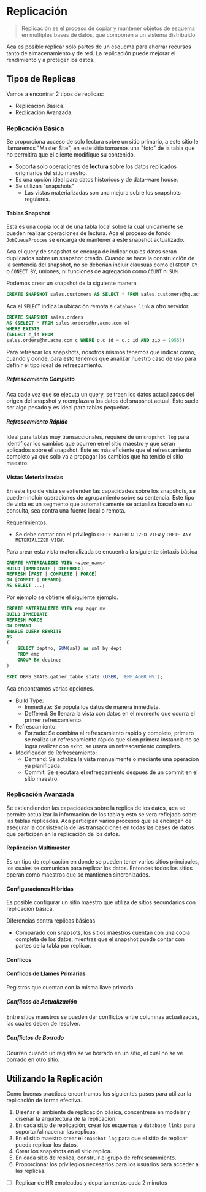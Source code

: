 # Replicación

> Replicación es el proceso de copiar y mantener objetos de esquema en multiples bases de datos, que componen a un sistema distribuido

Aca es posible replicar solo partes de un esquema para ahorrar recursos tanto de almacenamiento y de red. La replicación puede mejorar el rendimiento y a proteger los datos.

## Tipos de Replicas

Vamos a encontrar 2 tipos de replicas:

* Replicación Básica.
* Replicación Avanzada.

### Replicación Básica

Se proporciona acceso de solo lectura sobre un sitio primario, a este sitio le llamaremos "Master Site", en este sitio tomamos una "foto" de la tabla que no permitira que el cliente modifique su contenido.

* Soporta solo operaciones de **lectura** sobre los datos replicados originarios del sitio maestro.
* Es una opción ideal para datos historicos y de data-ware house.
* Se utilizan "snapshots"
    * Las vistas materializadas son una mejora sobre los snapshots regulares.

#### Tablas Snapshot

Esta es una copia local de una tabla local sobre la cual unicamente se pueden realizar operaciones de lectura. Aca el proceso de fondo `JobQueueProcces` se encarga de mantener a este snapshot actualizado.

Aca el query de snapshot se encarga de indicar cuales datos seran duplicados sobre un snapshot creado. Cuando se hace la construcción de la sentencia del snapshot, no se deberian incluir clausuas como el `GROUP BY` o `CONECT BY`, uniones, ni funciones de agregación como `COUNT` ni `SUM`.

Podemos crear un snapshot de la siguiente manera.

```sql
CREATE SNAPSHOT sales.customers AS SELECT * FROM sales.customers@hq.acme.com
```

Aca el `SELECT` indica la ubicación remota a `database link` a otro servidor.

```sql
CREATE SNAPSHOT sales.orders 
AS (SELECT * FROM sales.orders@hr.acme.com o)
WHERE EXISTS
(SELECT c_id FROM
sales.orders@hr.acme.com c WHERE o.c_id = c.c_id AND zip = 19555)
```

Para refrescar los snapshots, nosotros mismos tenemos que indicar como, cuando y donde, para esto tenemos que analizar nuestro caso de uso para definir el tipo ideal de refrescamiento.

##### Refrescamiento Completo

Aca cade vez que se ejecuta un query, se traen los datos actualizados del origen del snapshot y reemplazara los datos del snapshot actual. Este suele ser algo pesado y es ideal para tablas pequeñas.

##### Refrescamiento Rápido

Ideal para tablas muy transaccionales, requiere de un `snapshot log` para identificar los cambios que ocurren en el sitio maestro y que seran aplicados sobre el snapshot. Este es más eficiente que el refrescamiento completo ya que solo va a propagar los cambios que ha tenido el sitio maestro.

#### Vistas Meterializadas

En este tipo de vista se extienden las capacidades sobre los snapshots, se pueden incluir operaciones de agrupamiento sobre su sentencia. Este tipo de vista es un segmento que automaticamente se actualiza basado en su consulta, sea contra una fuente local o remota.

Requerimientos.

* Se debe contar con el privilegio `CRETE MATERIALIZED VIEW` y `CRETE ANY METERIALIZED VIEW.`

Para crear esta vista materializada se encuentra  la siguiente sintaxis básica

```sql
CREATE MATERIALIZED VIEW <view_name>
BUILD [IMMEDIATE | DEFERRED]
REFRESH [FAST | COMPLETE | FORCE]
ON [COMMIT | DEMAND]
AS SELECT ...;
```

Por ejemplo se obtiene el siguiente ejemplo.

```sql
CREATE MATERIALIZED VIEW emp_aggr_mv
BUILD IMMEDIATE
REFRESH FORCE
ON DEMAND
ENABLE QUERY REWRITE
AS
(
    SELECT deptno, SUM(sal) as sal_by_dept
    FROM emp
    GROUP BY deptno;
)

EXEC DBMS_STATS.gather_table_stats (USER, 'EMP_AGGR_MV');
```

Aca encontramos varias opciones.

* Build Type:
    * Immediate: Se popula los datos de manera inmediata.
    * Deffered: Se llenara la vista con datos en el momento que ocurra el primer refrescamiento.
* Refrescamiento:
    * Forzado: Se combina al refrescamiento rapido y completo, primero se realiza un refrescamiento rápido que si en primera instancia no se logra realizar con exito, se usara un refrescamiento completo.
* Modificador de Refrescamiento:
    * Demand: Se actaliza la vista manualmente o mediante una operacion ya planificada.
    * Commit: Se ejecutara el refrescamiento despues de un commit en el sitio maestro.

### Replicación Avanzada

Se extiendienden las capacidades sobre la replica de los datos, aca se permite actualizar la información de los tabla y esto se vera reflejado sobre las tablas replicadas. Aca participan varios procesos que se encargan de asegurar la consistencia de las transacciones en todas las bases de datos que participan en la replicación de los datos.

#### Replicación Multimaster

Es un tipo de replicación en donde se pueden tener varios sitios principales, los cuales se comunican para replicar los datos. Entonces todos los sitios operan como maestros que se mantienen sincronizados.

#### Configuraciones Hibridas

Es posible configurar un sitio maestro que utiliza de sitios secundarios con replicación básica.

Diferencias contra replicas básicas

* Comparado con snapsots, los sitios maestros cuentan con una copia completa de los datos, mientras que el snapshot puede contar con partes de la tabla por replicar.

#### Conflicos

#### Conflicos de Llames Primarias

Registros que cuentan con la misma llave primaria.

##### Conflicos de Actualización

Entre sitios maestros se pueden dar conflictos entre columnas actualizadas, las cuales deben de resolver.

##### Conflictos de Borrado

Ocurren cuando un registro se ve borrado en un sitio, el cual no se ve borrado en otro sitio.

## Utilizando la Replicación

Como buenas practicas encontramos los siguientes pasos para utilizar la replicación de forma efectiva.

1. Diseñar el ambiente de replicación básica, concentrese en modelar y diseñar la arquitectura de la replicación.
2. En cada sitio de replicación, crear los esquemas y `database links` para soportar/almacenar las replicas.
3. En el sitio maestro crear el `snapshot log` para que el sitio de replicar pueda replicar los datos.
4. Crear los snapshots en el sitio replica.
5. En cada sitio de replica, construir el grupo de refrescammiento.
6. Proporcionar los privilegios necesarios para los usuarios para acceder a las replicas.


- [ ] Replicar de HR empleados y departamentos cada 2 minutos
